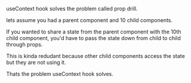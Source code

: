 useContext hook solves the problem called prop drill.


lets assume you had a parent component and 10 child components.


If you wanted to share a state from the parent component with the 10th child component, you'd have to pass the state down from child to child through props.


This is kinda redudant because other child components access the state but they are not using it.


Thats the problem useContext hook solves.
